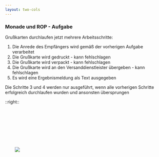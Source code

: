 ```yaml
---
layout: two-cols
---
```


### Monade und ROP - Aufgabe

Grußkarten durchlaufen jetzt mehrere Arbeitsschritte:

1) Die Anrede des Empfängers wird gemäß der vorherigen Aufgabe verarbeitet
2) Die Grußkarte wird gedruckt - kann fehlschlagen
3) Die Grußkarte wird verpackt - kann fehlschlagen
4) Die Grußkarte wird an den Versanddienstleister übergeben - kann fehlschlagen
5) Es wird eine Ergebnismeldung als Text ausgegeben

Die Schritte 3 und 4 werden nur ausgeführt, wenn alle vorherigen Schritte erfolgreich durchlaufen wurden und ansonsten übersprungen

::right::

<img style="margin-top: 25%; margin-left: 2rem;" src="/images/buchstaben--diomari-madulara-FFZjSpUwc_I-unsplash.jpg">